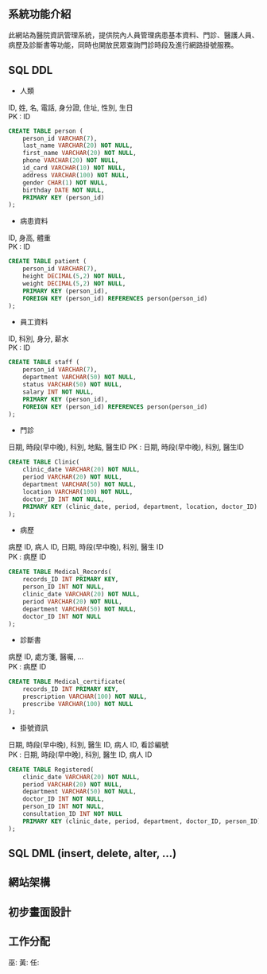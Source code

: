 ## 系統功能介紹
此網站為醫院資訊管理系統，提供院內人員管理病患基本資料、門診、醫護人員、病歷及診斷書等功能，同時也開放民眾查詢門診時段及進行網路掛號服務。

<!-- The SQL code here is based on MariaDB -->

## SQL DDL

* 人類

ID, 姓, 名, 電話, 身分證, 住址, 性別, 生日  
PK : ID

```sql
CREATE TABLE person (
    person_id VARCHAR(7),
    last_name VARCHAR(20) NOT NULL,
    first_name VARCHAR(20) NOT NULL,
    phone VARCHAR(20) NOT NULL,
    id_card VARCHAR(10) NOT NULL,
    address VARCHAR(100) NOT NULL, 
    gender CHAR(1) NOT NULL,
    birthday DATE NOT NULL,
    PRIMARY KEY (person_id)
);
```

* 病患資料

ID, 身高, 體重  
PK : ID

```sql
CREATE TABLE patient (
    person_id VARCHAR(7),
    height DECIMAL(5,2) NOT NULL,
    weight DECIMAL(5,2) NOT NULL,
    PRIMARY KEY (person_id),
    FOREIGN KEY (person_id) REFERENCES person(person_id)
);
```

* 員工資料

ID, 科別, 身分, 薪水  
PK : ID

```sql
CREATE TABLE staff (
    person_id VARCHAR(7),
    department VARCHAR(50) NOT NULL,
    status VARCHAR(50) NOT NULL,
    salary INT NOT NULL,
    PRIMARY KEY (person_id),
    FOREIGN KEY (person_id) REFERENCES person(person_id)
);
```

* 門診

日期, 時段(早中晚), 科別, 地點, 醫生ID 
PK : 日期, 時段(早中晚), 科別, 醫生ID

```sql
CREATE TABLE Clinic(
    clinic_date VARCHAR(20) NOT NULL,
    period VARCHAR(20) NOT NULL,
    department VARCHAR(50) NOT NULL,
    location VARCHAR(100) NOT NULL,
    doctor_ID INT NOT NULL,
    PRIMARY KEY (clinic_date, period, department, location, doctor_ID)
);
```

* 病歷

病歷 ID, 病人 ID, 日期, 時段(早中晚), 科別, 醫生 ID    
PK : 病歷 ID

```sql
CREATE TABLE Medical_Records(
    records_ID INT PRIMARY KEY,
    person_ID INT NOT NULL,
    clinic_date VARCHAR(20) NOT NULL,
    period VARCHAR(20) NOT NULL,
    department VARCHAR(50) NOT NULL,
    doctor_ID INT NOT NULL
);
```

* 診斷書  

病歷 ID, 處方箋, 醫囑, ...    
PK : 病歷 ID

```sql
CREATE TABLE Medical_certificate(
    records_ID INT PRIMARY KEY,
    prescription VARCHAR(100) NOT NULL,
    prescribe VARCHAR(100) NOT NULL
);
```

* 掛號資訊  

日期, 時段(早中晚), 科別, 醫生 ID, 病人 ID, 看診編號  
PK : 日期, 時段(早中晚), 科別, 醫生 ID, 病人 ID

```sql
CREATE TABLE Registered(
    clinic_date VARCHAR(20) NOT NULL,
    period VARCHAR(20) NOT NULL,
    department VARCHAR(50) NOT NULL,
    doctor_ID INT NOT NULL,
    person_ID INT NOT NULL,
    consultation_ID INT NOT NULL
    PRIMARY KEY (clinic_date, period, department, doctor_ID, person_ID)
);
```

## SQL DML (insert, delete, alter, ...)



## 網站架構



## 初步畫面設計



## 工作分配

巫:
黃:
任:
